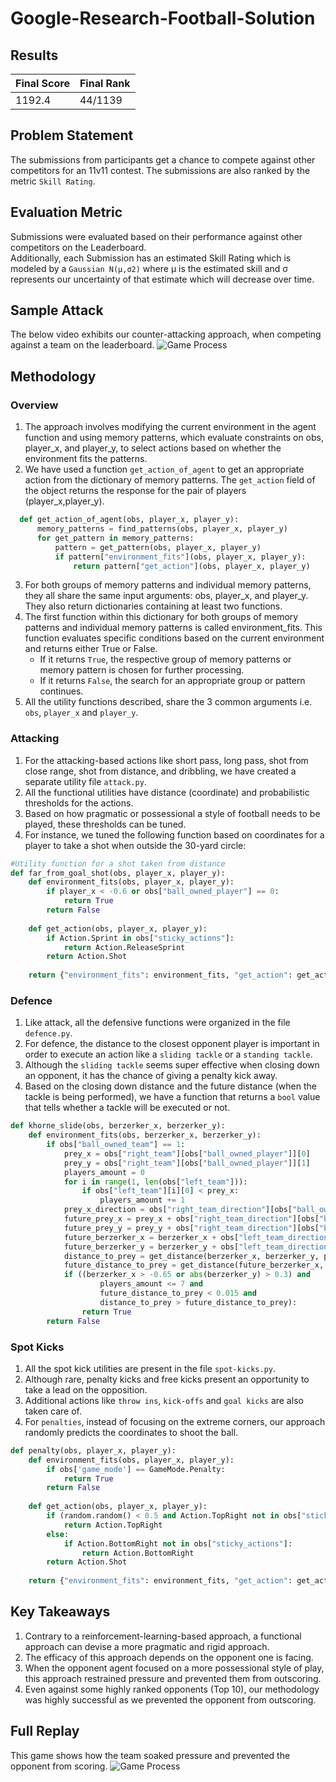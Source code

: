 # Google-Research-Football-Solution

## Results
| Final Score | Final Rank | 
|----------|----------|
| 1192.4 | 44/1139 |

## Problem Statement  
The submissions from participants get a chance to compete against other competitors for an 11v11 contest. The submissions are also ranked by the metric `Skill Rating`.

## Evaluation Metric  
Submissions were evaluated based on their performance against other competitors on the Leaderboard.  
Additionally, each Submission has an estimated Skill Rating which is modeled by a `Gaussian N(μ,σ2)` where μ is the estimated skill and σ represents our uncertainty of that estimate which will decrease over time.


## Sample Attack
The below video exhibits our counter-attacking approach, when competing against a team on the leaderboard.
![Game Process](https://github.com/namantuli18/Google-Research-Football-Solution/blob/main/media/counter.gif)


## Methodology

### Overview
1. The approach involves modifying the current environment in the agent function and using memory patterns, which evaluate constraints on obs, player_x, and player_y, to select actions based on whether the environment fits the patterns.
2. We have used a function `get_action_of_agent` to get an appropriate action from the dictionary of memory patterns. The `get_action` field of the object returns the response for the pair of players (player_x,player_y).
  ```python
    def get_action_of_agent(obs, player_x, player_y):
        memory_patterns = find_patterns(obs, player_x, player_y)
        for get_pattern in memory_patterns:
            pattern = get_pattern(obs, player_x, player_y)
            if pattern["environment_fits"](obs, player_x, player_y):
                return pattern["get_action"](obs, player_x, player_y)
  ```
3. For both groups of memory patterns and individual memory patterns, they all share the same input arguments: obs, player_x, and player_y. They also return dictionaries containing at least two functions.
4. The first function within this dictionary for both groups of memory patterns and individual memory patterns is called environment_fits. This function evaluates specific conditions based on the current environment and returns either True or False.
   * If it returns `True`, the respective group of memory patterns or memory pattern is chosen for further processing.
   * If it returns `False`, the search for an appropriate group or pattern continues.
5. All the utility functions described, share the 3 common arguments i.e. `obs`, `player_x` and `player_y`.

### Attacking 
1. For the attacking-based actions like short pass, long pass, shot from close range, shot from distance, and dribbling, we have created a separate utility file `attack.py`.
2. All the functional utilities have distance (coordinate) and probabilistic thresholds for the actions.
3. Based on how pragmatic or possessional a style of football needs to be played, these thresholds can be tuned.
4. For instance, we tuned the following function based on coordinates for a player to take a shot when outside the 30-yard circle: 
```python
#Utility function for a shot taken from distance
def far_from_goal_shot(obs, player_x, player_y):
    def environment_fits(obs, player_x, player_y):
        if player_x < -0.6 or obs["ball_owned_player"] == 0:
            return True
        return False
        
    def get_action(obs, player_x, player_y):
        if Action.Sprint in obs["sticky_actions"]:
            return Action.ReleaseSprint
        return Action.Shot
    
    return {"environment_fits": environment_fits, "get_action": get_action}
```

### Defence
1. Like attack, all the defensive functions were organized in the file `defence.py`.
2. For defence, the distance to the closest opponent player is important in order to execute an action like a `sliding tackle` or a `standing tackle`.
3. Although the `sliding tackle` seems super effective when closing down an opponent, it has the chance of giving a penalty kick away.
4. Based on the closing down distance and the future distance (when the tackle is being performed), we have a function that returns a `bool` value that tells whether a tackle will be executed or not.
```python
def khorne_slide(obs, berzerker_x, berzerker_y):
    def environment_fits(obs, berzerker_x, berzerker_y):
        if obs["ball_owned_team"] == 1:
            prey_x = obs["right_team"][obs["ball_owned_player"]][0]
            prey_y = obs["right_team"][obs["ball_owned_player"]][1]
            players_amount = 0
            for i in range(1, len(obs["left_team"])):
                if obs["left_team"][i][0] < prey_x:
                    players_amount += 1
            prey_x_direction = obs["right_team_direction"][obs["ball_owned_player"]][0]
            future_prey_x = prey_x + obs["right_team_direction"][obs["ball_owned_player"]][0]
            future_prey_y = prey_y + obs["right_team_direction"][obs["ball_owned_player"]][1]
            future_berzerker_x = berzerker_x + obs["left_team_direction"][obs["active"]][0]
            future_berzerker_y = berzerker_y + obs["left_team_direction"][obs["active"]][1]
            distance_to_prey = get_distance(berzerker_x, berzerker_y, prey_x, prey_y)
            future_distance_to_prey = get_distance(future_berzerker_x, future_berzerker_y, future_prey_x, future_prey_y)
            if ((berzerker_x > -0.65 or abs(berzerker_y) > 0.3) and
                    players_amount <= 7 and
                    future_distance_to_prey < 0.015 and
                    distance_to_prey > future_distance_to_prey):
                return True
        return False
```

### Spot Kicks
1. All the spot kick utilities are present in the file `spot-kicks.py`.
2. Although rare, penalty kicks and free kicks present an opportunity to take a lead on the opposition.
3. Additional actions like `throw ins`, `kick-offs` and `goal kicks` are also taken care of.
4. For `penalties`, instead of focusing on the extreme corners, our approach randomly predicts the coordinates to shoot the ball.
```python
def penalty(obs, player_x, player_y):
    def environment_fits(obs, player_x, player_y):
        if obs['game_mode'] == GameMode.Penalty:
            return True
        return False
        
    def get_action(obs, player_x, player_y):
        if (random.random() < 0.5 and Action.TopRight not in obs["sticky_actions"] and Action.BottomRight not in obs["sticky_actions"]):
            return Action.TopRight
        else:
            if Action.BottomRight not in obs["sticky_actions"]:
                return Action.BottomRight
        return Action.Shot
    
    return {"environment_fits": environment_fits, "get_action": get_action}
```


## Key Takeaways
1. Contrary to a reinforcement-learning-based approach, a functional approach can devise a more pragmatic and rigid approach.
2. The efficacy of this approach depends on the opponent one is facing.
3. When the opponent agent focused on a more possessional style of play, this approach restrained pressure and prevented them from outscoring.
4. Even against some highly ranked opponents (Top 10), our methodology was highly successful as we prevented the opponent from outscoring.

## Full Replay
This game shows how the team soaked pressure and prevented the opponent from scoring.
![Game Process](https://github.com/namantuli18/Google-Research-Football-Solution/blob/main/media/counter.gif)
